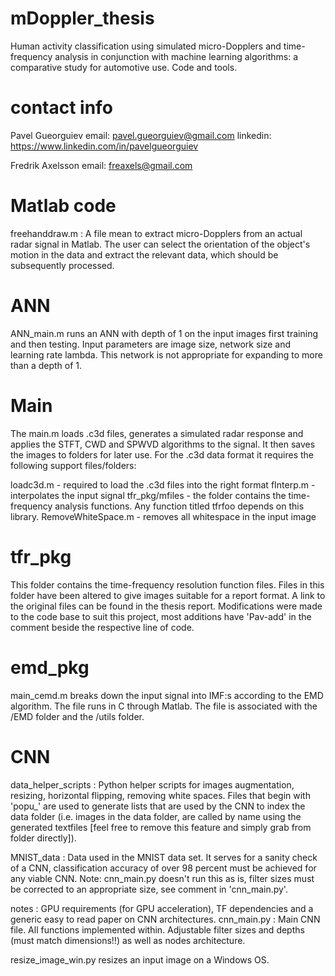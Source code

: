 # mDoppler_thesis
Human activity classification using simulated micro-Dopplers and time-frequency analysis in conjunction with machine learning algorithms: a comparative study for automotive use. Code and tools.

# contact info
Pavel Gueorguiev
email: pavel.gueorguiev@gmail.com
linkedin: https://www.linkedin.com/in/pavelgueorguiev

Fredrik Axelsson
email: freaxels@gmail.com

# Matlab code
freehanddraw.m : A file mean to extract micro-Dopplers from an actual radar signal in Matlab. The user can select the orientation of the object's motion in the data and extract the relevant data, which should be subsequently processed. 

# ANN
ANN_main.m runs an ANN with depth of 1 on the input images first training and then testing. Input parameters are image size, network size and learning rate lambda. This network is not appropriate for expanding to more than a depth of 1. 

# Main
The main.m loads .c3d files, generates a simulated radar response and applies the STFT, CWD and SPWVD algorithms to the signal. It then saves the images to folders for later use. For the .c3d data format it requires the following support files/folders:

loadc3d.m         - required to load the .c3d files into the right format
fInterp.m          - interpolates the input signal
tfr_pkg/mfiles     - the folder contains the time-frequency analysis functions. Any function                                   titled tfrfoo depends on this library.
RemoveWhiteSpace.m - removes all whitespace in the input image 


# tfr_pkg
This folder contains the time-frequency resolution function files. Files in this folder have been altered to give images suitable for a report format. A link to the original files can be found in the thesis report. Modifications were made to the code base to suit this project, most additions have 'Pav-add' in the comment beside the respective line of code.

# emd_pkg
main_cemd.m breaks down the input signal into IMF:s according to the EMD algorithm. The file runs in C through Matlab. The file is associated with the /EMD folder and the /utils folder. 

# CNN
data_helper_scripts : Python helper scripts for images augmentation, resizing, horizontal flipping, removing white spaces. Files that begin with 'popu_' are used to generate lists that are used by the CNN to index the data folder (i.e. images in the data folder, are called by name using the generated textfiles [feel free to remove this feature and simply grab from folder directly]).

MNIST_data : Data used in the MNIST data set. It serves for a sanity check of a CNN, classification accuracy of over 98 percent must be achieved for any viable CNN. Note: cnn_main.py doesn't run this as is, filter sizes must be corrected to an appropriate size, see comment in 'cnn_main.py'.

notes : GPU requirements (for GPU acceleration), TF dependencies and a generic easy to read paper on CNN architectures.
cnn_main.py : Main CNN file. All functions implemented within. Adjustable filter sizes and depths (must match dimensions!!) as well as nodes architecture. 

resize_image_win.py resizes an input image on a Windows OS.
